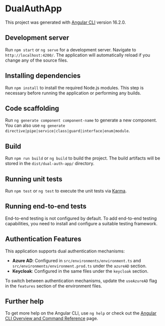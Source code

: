 # DualAuthApp

This project was generated with [Angular CLI](https://github.com/angular/angular-cli) version 16.2.0.

## Development server

Run `npm start` or `ng serve` for a development server. Navigate to `http://localhost:4200/`. The application will automatically reload if you change any of the source files.

## Installing dependencies

Run `npm install` to install the required Node.js modules. This step is necessary before running the application or performing any builds.

## Code scaffolding

Run `ng generate component component-name` to generate a new component. You can also use `ng generate directive|pipe|service|class|guard|interface|enum|module`.

## Build

Run `npm run build` or `ng build` to build the project. The build artifacts will be stored in the `dist/dual-auth-app/` directory.

## Running unit tests

Run `npm test` or `ng test` to execute the unit tests via [Karma](https://karma-runner.github.io).

## Running end-to-end tests

End-to-end testing is not configured by default. To add end-to-end testing capabilities, you need to install and configure a suitable testing framework.

## Authentication Features

This application supports dual authentication mechanisms:
- **Azure AD**: Configured in `src/environments/environment.ts` and `src/environments/environment.prod.ts` under the `azureAD` section.
- **Keycloak**: Configured in the same files under the `keycloak` section.

To switch between authentication mechanisms, update the `useAzureAD` flag in the `features` section of the environment files.

## Further help

To get more help on the Angular CLI, use `ng help` or check out the [Angular CLI Overview and Command Reference](https://angular.io/cli) page.

